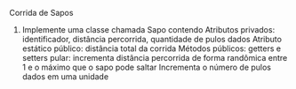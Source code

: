 Corrida de Sapos
1) Implemente uma classe chamada Sapo contendo
Atributos privados: identificador, distância percorrida, quantidade de pulos dados
Atributo estático público: distância total da corrida
Métodos públicos:
getters e setters
pular:
incrementa distância percorrida de forma randômica entre 1 e o máximo que o sapo
pode saltar
 Incrementa o número de pulos dados em uma unidade
